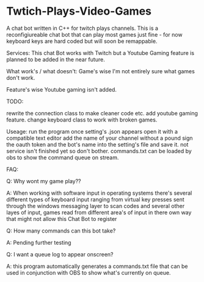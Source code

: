 # Twtich-Plays-Video-Games
A chat bot written in C++ for twitch plays channels. 
This is a reconfigiureable chat bot that can play most games just fine - for now keyboard keys are hard coded but will soon be remappable.

Services:
This chat Bot works with Twitch but a Youtube Gaming feature is planned to be added in the near future.

What work's / what doesn't:
Game's wise I'm not entirely sure what games don't work.

Feature's wise Youtube gaming isn't added.


TODO:

rewrite the connection class to make cleaner code etc.
add youtube gaming feature.
change keyboard class to work with broken games.

Useage:
run the program once setting's .json appears open it with a compatible text editor add the name of your channel 
without a pound sign the oauth token and the bot's name into the setting's file and save it. 
not service isn't finished yet so don't bother. commands.txt can be loaded by obs to show the command queue on stream. 

FAQ:

Q: Why wont my game play??

A: When working with software input in operating systems there's several different types of keyboard input ranging from 
virtual key presses sent through the windows messaging layer to scan codes and several other layes of input, games read from different 
area's of input in there own way that might not allow this Chat Bot to register 

Q: How many commands can this bot take?

A: Pending further testing

Q: I want a queue log to appear onscreen?

A: this program automatically generates a commands.txt file that can be used in conjunction with OBS to show what's currently on queue. 
